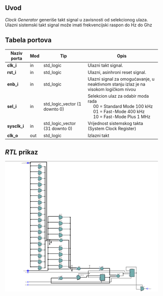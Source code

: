 ## Uvod

_Clock Generator_ generiše takt signal u zavisnosti od selekcionog ulaza. Ulazni sistemski takt signal može imati frekvencijski raspon do Hz do Ghz

## Tabela portova

| Naziv porta      | Mod | Tip                                      | Opis                                                                                                                                              |
| ---------------- | --- | ---------------------------------------- | ------------------------------------------------------------------------------------------------------------------------------------------------- |
| **clk_i**      | in  | std_logic                              | Ulazni takt signal.                                                                                                                               |
| **rst_i**      | in  | std_logic                              | Ulazni, asinhroni reset signal.                                                                                                                   |
| **enb_i**      | in  | std_logic                              | Ulazni signal za omogućavanje, u neaktivnom stanju izlaz je na visokom logičkom nivou                                   |
| **sel_i**      | in  | std_logic_vector (1 downto 0)          | Selekcion ulaz za odabir moda rada <br/>&emsp; 00 = Standard Mode 100 kHz <br/> &emsp; 01 = Fast-Mode 400 kHz <br/> &emsp; 10 = Fast-Mode Plus 1 MHz|
| **sysclk_i**   | in  | std_logic_vector (31 downto 0)         | Vrijednost sistemskog takta (System Clock Register)|
| **clk_o**       | out  | std_logic | Izlazni takt |

## _RTL_ prikaz

![rtl_prikaz](Images\rtl_view.png)
